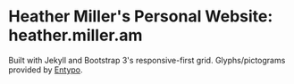 # Heather Miller's Personal Website: heather.miller.am

Built with Jekyll and Bootstrap 3's responsive-first grid. Glyphs/pictograms
provided by [Entypo](http://entypo.com/).

